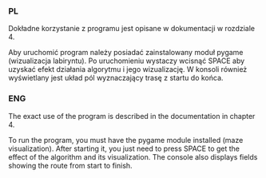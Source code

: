 ### PL
Dokładne korzystanie z programu jest opisane w dokumentacji w rozdziale 4.

Aby uruchomić program należy posiadać zainstalowany moduł pygame (wizualizacja labiryntu).
Po uruchomieniu wystaczy wcisnąć SPACE aby uzyskać efekt działania algorytmu i jego wizualizację.
W konsoli również wyświetlany jest układ pól wyznaczający trasę z startu do końca.

### ENG
The exact use of the program is described in the documentation in chapter 4.

To run the program, you must have the pygame module installed (maze visualization). After starting it, you just need to press SPACE to get the effect of the algorithm and its visualization. The console also displays fields showing the route from start to finish.